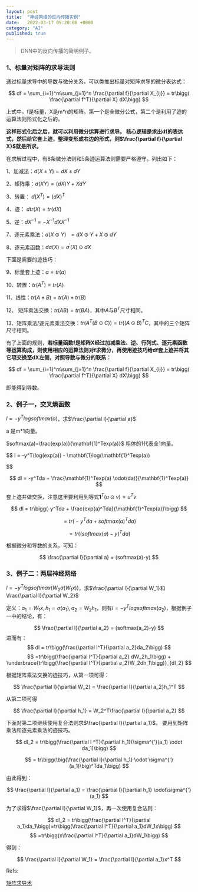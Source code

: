 ```yaml
---
layout: post
title:  "神经网络的反向传播实例"
date:   2022-03-17 09:20:08 +0800
category: "AI"
published: true
---
```


> DNN中的反向传播的简明例子。


<!--more-->

### 1、标量对矩阵的求导法则

通过标量求导中的导数与微分关系，可以类推出标量对矩阵求导的微分表达式：

$$
df = \sum_{i=1}^m\sum_{j=1}^n \frac{\partial f}{\partial X_{ij}} = tr\bigg( \frac{\partial f^T}{\partial X} dX\bigg)
$$

上式中，f是标量，X是m\*n的矩阵。第一个是全微分公式，第二个是利用了迹的运算法则形式化之后的。

**这样形式化后之后，就可以利用微分运算进行求导。
核心逻辑是求出df的表达式，然后给它套上迹，整理变形成右边的形式，则$\frac{\partial f}{\partial X}$就是所求。**

在求解过程中，有8条微分法则和5条迹运算法则需要严格遵守。列出如下：

1、加减法：$d(X\pm Y)=dX \pm dY$

2、矩阵乘：$d(X Y)=(dX)Y + XdY$

3、转置： $d(X^T)=(dX)^T$

4、迹： $dtr(X) = tr(dX)$

5、逆：$dX^{-1} = -X^{-1}dXX^{-1}$



7、逐元素乘法：$d(X\odot Y）=dX \odot Y + X \odot dY$

8、逐元素函数：$d\sigma (X) = \sigma^{'}(X) \odot dX$

下面是需要的迹技巧：

9、标量套上迹：$a=tr(a)$

10、转置：$tr(A^T) = tr(A)$

11、线性：$tr(A\pm B)=tr(A) \pm tr(B)$

12、 矩阵乘法交换：$tr(AB)=tr(BA)$，其中$A$与$B^T$尺寸相同。

13、矩阵乘法/逐元素乘法交换：$tr(A^T(B\odot C)) = tr((A\odot B)^TC$，其中的三个矩阵尺寸相同。


有了上面的规则，**若标量函数f是矩阵X经过加减乘法、逆、行列式、逐元素函数等运算构成，则使用相应的运算法则对f求微分，再使用迹技巧给df套上迹并将其它项交换至dX左侧，对照导数与微分的联系：**


$$
df = \sum_{i=1}^m\sum_{j=1}^n \frac{\partial f}{\partial X_{ij}} = tr\bigg( \frac{\partial f^T}{\partial X} dX\bigg)
$$

即能得到导数。


### 2、例子一，交叉熵函数
$l=-y^Tlogsoftmax(a)$，求$\frac{\partial l}{\partial a}$

a 是m\*1向量。

$softmax(a)=\frac{exp(a)}{\mathbf{1}^Texp(a)}$
粗体的1代表全1向量。

$$
l = -y^T(log(exp(a)) - \mathbf{1}log(\mathbf{1}^Texp(a)) 



$$

$$
dl = -y^Tda + \frac{\mathbf{1}^Texp(a) \odot(da)}{\mathbf{1}^Texp(a)}
$$

套上迹并做交换，注意这里要利用到等式$\mathbf{1}^T(u\odot v) = u^Tv$

$$
dl = tr\bigg(-y^Tda + \frac{exp(a)^Tda}{\mathbf{1}^Texp(a)}\bigg)
$$

$$
= tr\bigg(-y^Tda + softmax(a)^Tda\bigg)
$$

$$
= tr\bigg((softmax(a)-y)^Tda \bigg)
$$

根据微分和导数的关系，可知：

$$
\frac{\partial l}{\partial a} = (softmax(a)-y)
$$

### 3、例子二：两层神经网络

$l=-y^Tlogsoftmax(W_2\sigma(W_1x))$，求$\frac{\partial l}{\partial W_1}和\frac{\partial l}{\partial W_2}$


定义：$a_1=W_1x, h_1=\sigma(a_1), a_2 = W_2h_1$，则有$l = -y^Tlogsoftmax(a_2)$，根据例子一中的结论，有：

$$
\frac{\partial l}{\partial a_2} = (softmax(a_2)-y)
$$
进而有：
$$
dl = tr\bigg(\frac{\partial l^T}{\partial a_2}da_2\bigg)
$$
$$
=tr\bigg(\frac{\partial l^T}{\partial a_2} dW_2h_1\bigg) + \underbrace{tr\bigg(\frac{\partial l^T}{\partial a_2}W_2dh_1\bigg)}_{dl_2}
$$

根据矩阵乘法交换的迹技巧，从第一项可得：

$$
\frac{\partial l}{\partial W_2} = \frac{\partial l}{\partial a_2}h_1^T
$$

从第二项可得

$$
\frac{\partial l}{\partial h_1} = W_2^T\frac{\partial l}{\partial a_2}
$$

下面对第二项继续使用复合法则求$\frac{\partial l}{\partial a_1}$。
要用到矩阵乘法和逐元素乘法的迹技巧。

$$
dl_2 = tr\bigg(\frac{\partial l ^T}{\partial h_1}(\sigma^{'}(a_1) \odot da_1)\bigg) 
$$

$$
 = tr\bigg(\big(\frac{\partial l}{\partial h_1} \odot \sigma^{'}(a_1)\big)^Tda_1\bigg) 
$$

由此得到：

$$
\frac{\partial l}{\partial a_1} = \frac{\partial l}{\partial h_1} \odot\sigma^{'}(a_1)
$$

为了求得$\frac{\partial l}{\partial W_1}$，再一次使用复合法则：

$$
dl_2 = tr\bigg(\frac{\partial l^T}{\partial a_1}da_1\bigg)=tr\bigg(\frac{\partial l^T}{\partial a_1}dW_1x\bigg)
$$
$$
=tr\bigg(x\frac{\partial l^T}{\partial a_1}dW_1\bigg)
$$

得到：

$$
\frac{\partial l}{\partial W_1} = \frac{\partial l}{\partial a_1}x^T
$$


Refs:

[矩阵求导术](https://zhuanlan.zhihu.com/p/24709748)